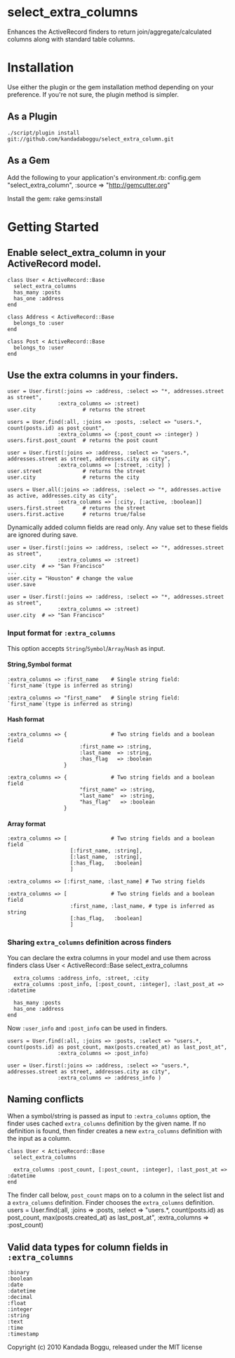 select_extra_columns
====================

Enhances the ActiveRecord finders to return join/aggregate/calculated columns along with standard table columns.  

Installation
============
Use either the plugin or the gem installation method depending on your preference. If you're not sure, the plugin method is simpler. 

## As a Plugin

    ./script/plugin install git://github.com/kandadaboggu/select_extra_column.git 

## As a Gem
Add the following to your application's environment.rb:
    config.gem "select_extra_column", :source => "http://gemcutter.org"

Install the gem:
    rake gems:install


Getting Started
===============

## Enable select_extra_column in your ActiveRecord model.


    class User < ActiveRecord::Base
 	  select_extra_columns
 	  has_many :posts 
 	  has_one :address
    end

    class Address < ActiveRecord::Base
 	  belongs_to :user 
    end

    class Post < ActiveRecord::Base
 	  belongs_to :user 
    end


## Use the extra columns in your finders.

    user = User.first(:joins => :address, :select => "*, addresses.street as street",
                    :extra_columns => :street)
    user.city 				# returns the street
	
    users = User.find(:all, :joins => :posts, :select => "users.*, count(posts.id) as post_count",
                    :extra_columns => {:post_count => :integer} )
    users.first.post_count 	# returns the post count

    user = User.first(:joins => :address, :select => "users.*, addresses.street as street, addresses.city as city",
                    :extra_columns => [:street, :city] )
    user.street 			# returns the street
    user.city 				# returns the city

    users = User.all(:joins => :address, :select => "*, addresses.active as active, addresses.city as city",
                    :extra_columns => [:city, [:active, :boolean]]
    users.first.street 		# returns the street
    users.first.active 		# returns true/false


Dynamically added column fields are read only. Any value set to these fields are ignored during save.

    user = User.first(:joins => :address, :select => "*, addresses.street as street",
                    :extra_columns => :street)
    user.city  # => "San Francisco"
    ...
    user.city = "Houston" # change the value
    user.save

    user = User.first(:joins => :address, :select => "*, addresses.street as street",
                    :extra_columns => :street)
    user.city  # => "San Francisco"
    
 
	
### Input format for `:extra_columns` 

This option accepts `String`/`Symbol`/`Array`/`Hash` as input.


#### String,Symbol format
	:extra_columns => :first_name    # Single string field: `first_name`(type is inferred as string)
	
	:extra_columns => "first_name"   # Single string field: `first_name`(type is inferred as string)
	
#### Hash format
	:extra_columns => {              # Two string fields and a boolean field
	                       :first_name => :string, 
	                       :last_name  => :string, 
	                       :has_flag   => :boolean
	                  }
	
	:extra_columns => {              # Two string fields and a boolean field
	                       "first_name" => :string, 
	                       "last_name"  => :string, 
	                       "has_flag"   => :boolean
	                  }
	
#### Array format
	:extra_columns => [              # Two string fields and a boolean field
						[:first_name, :string], 
						[:last_name,  :string], 
						[:has_flag,   :boolean]
						]
	
	:extra_columns => [:first_name, :last_name] # Two string fields
	
	:extra_columns => [              # Two string fields and a boolean field
						:first_name, :last_name, # type is inferred as string
						[:has_flag,   :boolean]
						]

### Sharing `extra_columns` definition across finders
You can declare the extra columns in your model and use them across finders
    class User < ActiveRecord::Base
 	  select_extra_columns
 	  
 	  extra_columns :address_info, :street, :city
 	  extra_columns :post_info, [:post_count, :integer], :last_post_at => :datetime
 	  
 	  has_many :posts 
 	  has_one :address
    end

Now `:user_info` and `:post_info` can be used in finders.

    users = User.find(:all, :joins => :posts, :select => "users.*, count(posts.id) as post_count, max(posts.created_at) as last_post_at",
                    :extra_columns => :post_info)

    user = User.first(:joins => :address, :select => "users.*, addresses.street as street, addresses.city as city",
                    :extra_columns => :address_info )

## Naming conflicts
When a symbol/string is passed as input to `:extra_columns` option, the finder uses cached `extra_columns` definition by the given name.
If no definition is found, then finder creates a new `extra_columns` definition with the input as a column.
 
    class User < ActiveRecord::Base
 	  select_extra_columns
 	  
 	  extra_columns :post_count, [:post_count, :integer], :last_post_at => :datetime
 	end

The finder call below,  `post_count` maps on to a column in the select list and a `extra_columns` definition. Finder chooses the `extra_columns` definition. 
    users = User.find(:all, :joins => :posts, :select => "users.*, count(posts.id) as post_count, max(posts.created_at) as last_post_at",
                    :extra_columns => :post_count)


## Valid data types for column fields in `:extra_columns`   
	:binary
	:boolean
	:date
	:datetime
	:decimal
	:float
	:integer
	:string
	:text
	:time
	:timestamp

Copyright (c) 2010 Kandada Boggu, released under the MIT license

